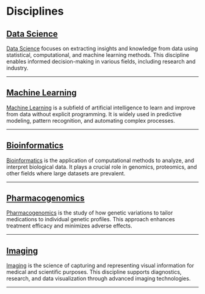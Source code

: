 # Disciplines

## [Data Science](Data_Science/index.md)

[Data Science](Data_Science/index.md) focuses on extracting insights and knowledge from data using
statistical, computational, and machine learning methods. This discipline
enables informed decision-making in various fields, including research and
industry.

---

## [Machine Learning](Machine_Learning/index.md)

[Machine Learning](Machine_Learning/index.md) is a subfield of artificial intelligence
to learn and improve from data without explicit programming. It is widely used
in predictive modeling, pattern recognition, and automating complex processes.

---

## [Bioinformatics](Bioinformatics/index.md)

[Bioinformatics](Bioinformatics/index.md) is the application of computational methods to
analyze, and interpret biological data. It plays a crucial role in genomics,
proteomics, and other fields where large datasets are prevalent.

---

## [Pharmacogenomics](Pharmacogenomics/index.md)

[Pharmacogenomics](Pharmacogenomics/index.md) is the study of how genetic variations
to tailor medications to individual genetic profiles. This approach enhances
treatment efficacy and minimizes adverse effects.

---

## [Imaging](Imaging/index.md)

[Imaging](Imaging/index.md) is the science of capturing and representing visual information
for medical and scientific purposes. This discipline supports diagnostics,
research, and data visualization through advanced imaging technologies.

---
